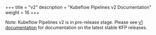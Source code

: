 +++
title = "v2"
description = "Kubeflow Pipelines v2 Documentation"
weight = 16
+++

Note: Kubeflow Pipelines v2 is in pre-release stage. Please see [v1 documentation][v1-documentation] for documentation on the latest stable KFP releases.

[v1-documentation]: /docs/components/pipelines/v1
